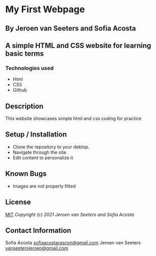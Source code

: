 # My First Webpage 

## By Jeroen van Seeters and Sofia Acosta
## A simple HTML and CSS website for learning basic terms

### Technologies used
* Html 
* CSS
* Github 

## Description 
This website showcases simple html and css coding for practice

## Setup / Installation 
* Clone the repository to your dektop.
* Navigate through the site 
* Edit content to personalize it

## Known Bugs
* Images are not properly fitted

## License

[MIT](https://choosealicense.com/licenses/mit/)
*Copyright (c) 2021 Jeroen van Seeters and Sofia Acosta*

## Contact Information
Sofia Acosta sofiaacostarascon@gmail.com Jeroen van Seeters vanseetersjeroen@gmail.com
